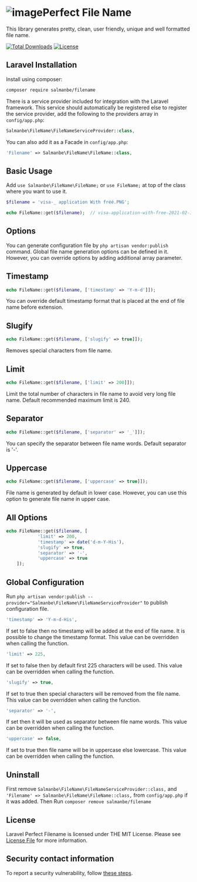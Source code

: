 ![image](https://github.com/salmanbe/filename/assets/10696759/4b23dea4-c6d2-483d-8b52-bf8e34b39b81)Perfect File Name
====
This library generates pretty, clean, user friendly, unique and well formatted file name. 

[![Total Downloads](http://poser.pugx.org/salmanbe/filename/downloads)](https://packagist.org/packages/salmanbe/filename)
[![License](http://poser.pugx.org/salmanbe/filename/license)](https://github.com/salmanbe/filename/blob/master/LICENSE)

Laravel Installation
-------
Install using composer:
```bash
composer require salmanbe/filename
```

There is a service provider included for integration with the Laravel framework. This service should automatically be registered else to register the service provider, add the following to the providers array in `config/app.php`:

```php
Salmanbe\FileName\FileNameServiceProvider::class,
```
You can also add it as a Facade in `config/app.php`:
```php
'Filename' => Salmanbe\FileName\FileName::class,
```
Basic Usage
-----

Add `use Salmanbe\FileName\FileName;` or `use FileName;` at top of the class where you want to use it.

```php
$filename = 'visa-_ application With fréé.PNG';
```
```php
echo FileName::get($filename);  // visa-application-with-free-2021-02-16-001454.png
```
Options
-----
You can generate configuration file by `php artisan vendor:publish` command. Global file name generation options can be defined in it. However, you can override options by adding additional array parameter.

Timestamp
-----
```php
echo FileName::get($filename, ['timestamp' => 'Y-m-d']]);
```
You can override default timestamp format that is placed at the end of file name before extension.

Slugify
-----
```php
echo FileName::get($filename, ['slugify' => true]]);
```
Removes special characters from file name.

Limit
-----
```php
echo FileName::get($filename, ['limit' => 200]]);
```
Limit the total number of characters in file name to avoid very long file name. Default recommended maximum limit is 240.

Separator
-----
```php
echo FileName::get($filename, ['separator' => '_']]);
```
You can specify the separator between file name words. Default separator is '-'.

Uppercase
-----
```php
echo FileName::get($filename, ['uppercase' => true]]);
```
File name is generated by default in lower case. However, you can use this option to generate file name in upper case.

All Options
-----
```php
echo FileName::get($filename, [
            'limit' => 200,
            'timestamp' => date('d-m-Y-His'),
            'slugify' => true,
            'separator' => '-',
            'uppercase' => true
    ]);
```
Global Configuration
-----
Run `php artisan vendor:publish --provider="Salmanbe\FileName\FileNameServiceProvider"` to publish configuration file.

```php
'timestamp' => 'Y-m-d-His',
```
If set to false then no timestamp will be added at the end of file name. It is possible to change the timestamp format. This value can be overridden when calling the function.

```php
'limit' => 225,
```
If set to false then by default first 225 characters will be used. This value can be overridden when calling the function.
```php
'slugify' => true,
```
If set to true then special characters will be removed from the file name. This value can be overridden when calling the function.
```php
'separator' => '-',
```
If set then it will be used as separator between file name words. This value can be overridden when calling the function.
```php
'uppercase' => false,
```
If set to true then file name will be in uppercase else lowercase. This value can be overridden when calling the function.

Uninstall
-----
First remove `Salmanbe\FileName\FileNameServiceProvider::class,` and 
`'Filename' => Salmanbe\FileName\FileName::class,` from `config/app.php` if it was added.
Then Run `composer remove salmanbe/filename` 

## License

Laravel Perfect Filename is licensed under THE MIT License. Please see [License File](https://github.com/salmanbe/filename/blob/master/LICENSE) for more information.

## Security contact information

To report a security vulnerability, follow [these steps](https://tidelift.com/security).
